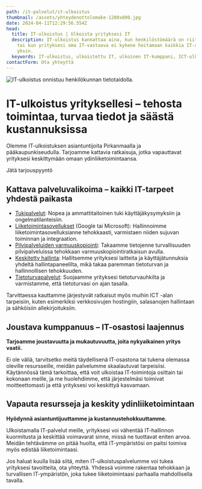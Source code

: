 ```yaml
---
path: /it-palvelut/it-ulkoistus
thumbnail: /assets/yhteydenottolomake-1280x800.jpg
date: 2024-04-11T12:29:56.554Z
head:
  title: IT-ulkoistus | Ulkoista yrityksesi IT
  description: IT-ulkoistus kannattaa aina, kun henkilöstömäärä on riittävän suuri
    tai kun yrityksesi oma IT-vastaava ei kykene hoitamaan kaikkia IT-asioita
    yksin.
  keywords: IT-ulkoistus, ulkoistettu IT, ulkoinen IT-kumppani, ICT-ulkoistus
contactForm: Ota yhteyttä
---
```


<HeroBlock bgColor="brand" imageAlign="right">

<div className="HeroBlockImage">

![IT-ulkoistus onnistuu henkilökunnan tietotaidolla.](/assets/yhteydenottolomake-1280x800.jpg)

</div>

<div className="HeroBlockContent">

# IT-ulkoistus yrityksellesi – tehosta toimintaa, turvaa tiedot ja säästä kustannuksissa

Olemme IT-ulkoistuksen asiantuntijoita Pirkanmaalla ja pääkaupunkiseudulla. Tarjoamme kattavia ratkaisuja, jotka vapauttavat yrityksesi keskittymään omaan ydinliiketoimintaansa.

<CallToAction bgColor="dark" url="#contact-form" align="left">Jätä tarjouspyyntö</CallToAction>

</div>

</HeroBlock>


## K﻿attava palveluvalikoima – kaikki IT-tarpeet yhdestä paikasta

* [T﻿ukipalvelut](https://www.tdp.fi/it-palvelut/tuki-ja-huolto): Nopea ja ammattitaitoinen tuki käyttäjäkysymyksiin ja ongelmatilanteisiin.
* [Liiketoimintasovellukset](https://www.tdp.fi/ohjelmistot/google-workspace) (Google tai Microsoft): Hallinnoimme liiketoimintasovelluksianne tehokkaasti, varmistaen niiden sujuvan toiminnan ja integraation.
* [Pilvipalveluiden varmuuskopiointi](https://www.tdp.fi/it-palvelut/varmuuskopiointi): Takaamme tietojenne turvallisuuden pilvipalveluissa tehokkaan varmuuskopiointiratkaisun avulla.
* [Keskitetty hallinta](https://www.tdp.fi/it-palvelut/keskitetty-hallinta): Hallitsemme yrityksesi laitteita ja käyttäjätunnuksia yhdeltä hallintapaneelilta, mikä takaa paremman tietoturvan ja hallinnollisen tehokkuuden.
* [Tietoturvapalvelut](https://www.tdp.fi/it-palvelut/tietoturva): Suojaamme yrityksesi tietoturvauhkilta ja varmistamme, että tietoturvasi on ajan tasalla.

Tarvittaessa kauttamme järjestyvät ratkaisut myös muihin ICT -alan tarpeisiin, kuten esimerkiksi verkkosivujen hostingiin, salasanojen hallintaan ja sähköisiin allekirjoituksiin. 

## Joustava kumppanuus – IT-osastosi laajennus

**Tarjoamme joustavuutta ja mukautuvuutta, joita nykyaikainen yritys vaatii.** 

Ei ole väliä, tarvitsetko meitä täydellisenä IT-osastona tai tukena olemassa oleville resursseille, meidän palvelumme skaalautuvat tarpeisiisi. Käytännössä tämä tarkoittaa, että voit ulkoistaa IT-toimintoja osittain tai kokonaan meille, ja me huolehdimme, että järjestelmäsi toimivat moitteettomasti ja että yrityksesi voi keskittyä kasvamaan.

## Vapauta resursseja ja keskity ydinliiketoimintaan

**Hyödynnä asiantuntijuuttamme ja kustannustehokkuuttamme.** 

Ulkoistamalla IT-palvelut meille, yrityksesi voi vähentää IT-hallinnon kuormitusta ja keskittää voimavarat sinne, missä ne tuottavat eniten arvoa. Meidän tehtävämme on pitää huolta, että IT-ympäristösi on paitsi toimiva myös edistää liiketoimintaasi.

Jos haluat kuulla lisää siitä, miten IT-ulkoistuspalvelumme voi tukea yrityksesi tavoitteita, ota yhteyttä. Yhdessä voimme rakentaa tehokkaan ja turvallisen IT-ympäristön, joka tukee liiketoimintaasi parhaalla mahdollisella tavalla.